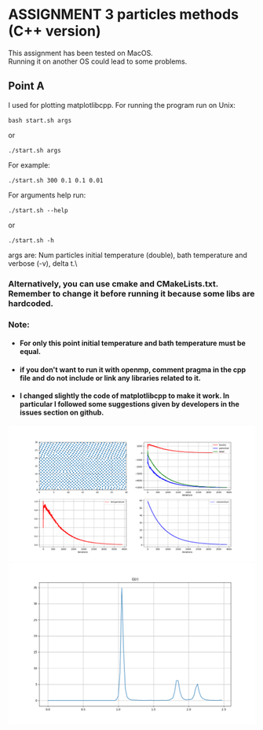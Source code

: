 # ASSIGNMENT 3 particles methods (C++ version)
This assignment has been tested on MacOS.\
Running it on another OS could lead to some problems.  
## Point A
I used for plotting matplotlibcpp.
For running the program run on Unix:
```shell
bash start.sh args
```
or 
```shell
./start.sh args
```
For example:
```shell
./start.sh 300 0.1 0.1 0.01
```
For arguments help run:
```shell
./start.sh --help 
```
or
```shell
./start.sh -h
```
args are: Num particles initial temperature (double), bath temperature and verbose (-v), delta t.\
### Alternatively, you can use cmake and CMakeLists.txt. Remember to change it before running it because some libs are hardcoded. 
### Note: 
- #### For only this point initial temperature and bath temperature must be equal. 
- #### if you don't want to run it with openmp, comment pragma in the cpp file and do not include or link any libraries related to it.
- #### I changed slightly the code of matplotlibcpp to make it work. In particular I followed some suggestions given by developers in the issues section on github.
![alt text](images/900PointBTthermostat0.png)
![alt text](images/900PointBTthermostat0_RDF.png)


